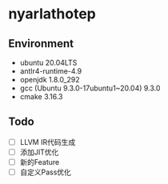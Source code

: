 # nyarlathotep

## Environment
* ubuntu 20.04LTS
* antlr4-runtime-4.9
* openjdk 1.8.0_292
* gcc (Ubuntu 9.3.0-17ubuntu1~20.04) 9.3.0
* cmake 3.16.3

## Todo
- [ ] LLVM IR代码生成
- [ ] 添加JIT优化
- [ ] 新的Feature
- [ ] 自定义Pass优化